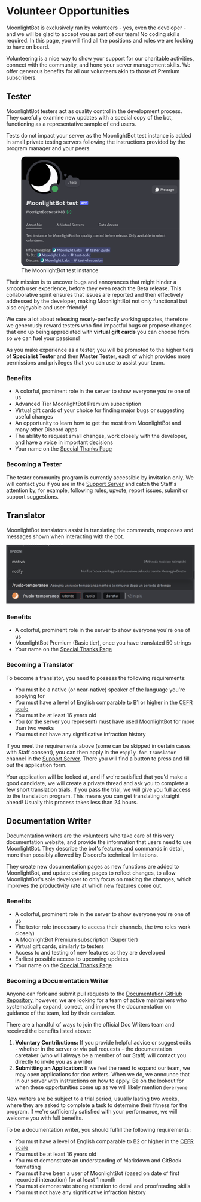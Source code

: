 # Volunteer Opportunities

MoonlightBot is exclusively ran by volunteers - yes, even the developer - and we will be glad to accept you as part of our team! No coding skills required. In this page, you will find all the positions and roles we are looking to have on board.

Volunteering is a nice way to show your support for our charitable activities, connect with the community, and hone your server management skills. We offer generous benefits for all our volunteers akin to those of Premium subscribers.

## Tester

MoonlightBot testers act as quality control in the development process. They carefully examine new updates with a special copy of the bot, functioning as a representative sample of end users.

Tests do not impact your server as the MoonlightBot test instance is added in small private testing servers following the instructions provided by the program manager and your peers.

<figure><img src="../.gitbook/assets/TestInstanceProfile.png" alt="The MoonlightBot test instance" style="max-height: 500px; width: auto; border-radius: 10px;"><figcaption>The MoonlightBot test instance</figcaption></figure>

Their mission is to uncover bugs and annoyances that might hinder a smooth user experience, before they even reach the Beta release. This collaborative spirit ensures that issues are reported and then effectively addressed by the developer, making MoonlightBot not only functional but also enjoyable and user-friendly!

We care a lot about releasing nearly-perfectly working updates, therefore we generously reward testers who find impactful bugs or propose changes that end up being appreciated with **virtual gift cards** you can choose from so we can fuel your passions!

As you make experience as a tester, you will be promoted to the higher tiers of **Specialist Tester** and then **Master Tester**, each of which provides more permissions and privileges that you can use to assist your team.

### Benefits

* A colorful, prominent role in the server to show everyone you're one of us
* Advanced Tier MoonlightBot Premium subscription
* Virtual gift cards of your choice for finding major bugs or suggesting useful changes
* An opportunity to learn how to get the most from MoonlightBot and many other Discord apps
* The ability to request small changes, work closely with the developer, and have a voice in important decisions
* Your name on the [Special Thanks Page](special-thanks.md#testers)

### Becoming a Tester

The tester community program is currently accessible by invitation only. We will contact you if you are in the [Support Server](https://discord.gg/hNQWVVC) and catch the Staff's attention by, for example, following rules, [upvote](upvote-moonlightbot.md), report issues, submit or support suggestions.

## Translator

MoonlightBot translators assist in translating the commands, responses and messages shown when interacting with the bot.

![The /temprole command translated to Italian](</.gitbook/assets/TemproleItalianTranslationExample.png>)

### Benefits

* A colorful, prominent role in the server to show everyone you're one of us
* MoonlightBot Premium (Basic tier), once you have translated 50 strings
* Your name on the [Special Thanks Page](special-thanks.md#translators)

### Becoming a Translator

To become a translator, you need to possess the following requirements:

* You must be a native (or near-native) speaker of the language you're applying for
* You must have a level of English comparable to B1 or higher in the [CEFR scale](<https://rm.coe.int/CoERMPublicCommonSearchServices/DisplayDCTMContent?documentId=090000168045bb52>)
* You must be at least 16 years old
* You (or the server you represent) must have used MoonlightBot for more than two weeks
* You must not have any significative infraction history

If you meet the requirements above (some can be skipped in certain cases with Staff consent), you can then apply in the `#apply-for-translator` channel in the [Support Server](https://discord.gg/hNQWVVC). There you will find a button to press and fill out the application form.

Your application will be looked at, and if we're satisfied that you'd make a good candidate, we will create a private thread and ask you to complete a few short translation trials. If you pass the trial, we will give you full access to the translation program. This means you can get translating straight ahead! Usually this process takes less than 24 hours.

## Documentation Writer

Documentation writers are the volunteers who take care of this very documentation website, and provide the information that users need to use MoonlightBot. They describe the bot's features and commands in detail, more than possibly allowed by Discord's technical limitations.

They create new documentation pages as new functions are added to MoonlightBot, and update existing pages to reflect changes, to allow MoonlightBot's sole developer to only focus on making the changes, which improves the productivity rate at which new features come out.

### Benefits

* A colorful, prominent role in the server to show everyone you're one of us
* The tester role (necessary to access their channels, the two roles work closely)
* A MoonlightBot Premium subscription (Super tier)
* Virtual gift cards, similarly to testers
* Access to and testing of new features as they are developed
* Earliest possible access to upcoming updates
* Your name on the [Special Thanks Page](special-thanks.md#documentation-writers)

### Becoming a Documentation Writer

Anyone can fork and submit pull requests to the [Documentation GitHub Repository](https://github.com/MoonlightCapital/MoonlightBot-docs/), however, we are looking for a team of active maintainers who systematically expand, correct, and improve the documentation on guidance of the team, led by their caretaker.

There are a handful of ways to join the official Doc Writers team and received the benefits listed above:

1. **Voluntary Contributions:** If you provide helpful advice or suggest edits - whether in the server or via pull requests - the documentation caretaker (who will always be a member of our Staff) will contact you directly to invite you as a writer
2. **Submitting an Application:** If we feel the need to expand our team, we may open applications for doc writers. When we do, we announce that in our server with instructions on how to apply. Be on the lookout for when these opportunities come up as we will likely mention `@everyone`

New writers are be subject to a trial period, usually lasting two weeks, where they are asked to complete a task to determine their fitness for the program. If we're sufficiently satisfied with your performance, we will welcome you with full benefits.

To be a documentation writer, you should fulfill the following requirements:

* You must have a level of English comparable to B2 or higher in the [CEFR scale](<https://rm.coe.int/CoERMPublicCommonSearchServices/DisplayDCTMContent?documentId=090000168045bb52>)
* You must be at least 16 years old
* You must demonstrate an understanding of Markdown and GitBook formatting
* You must have been a user of MoonlightBot (based on date of first recorded interaction) for at least 1 month
* You must demonstrate strong attention to detail and proofreading skills
* You must not have any significative infraction history
